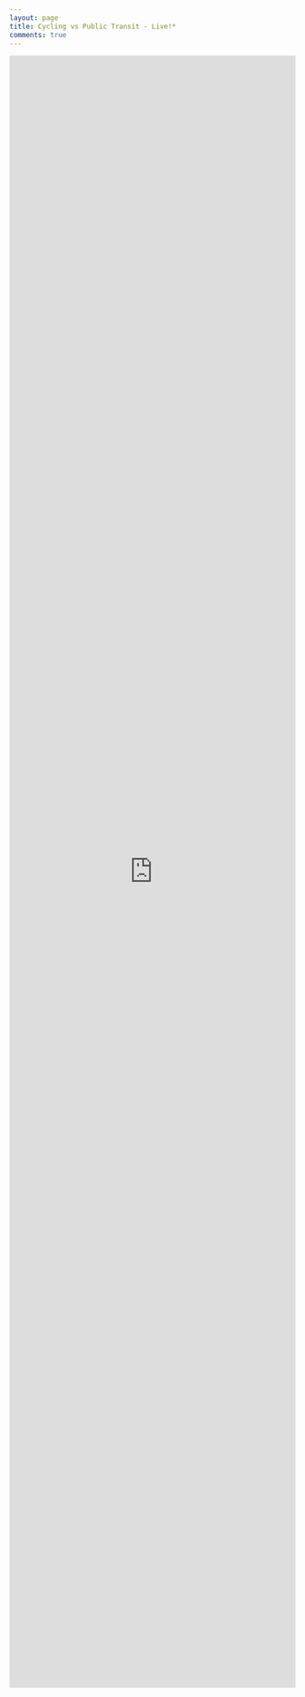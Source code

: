 ```yaml
---
layout: page
title: Cycling vs Public Transit - Live!*
comments: true
---
```


<iframe src="https://evanodell.shinyapps.io/cycling-v-oyster/" style="border: none; width: 100%; height: 2870px;"></iframe>
